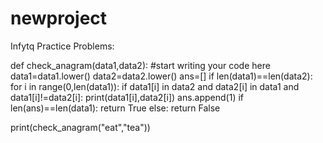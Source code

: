 # newproject
Infytq Practice Problems:

def check_anagram(data1,data2):
    #start writing your code here
    data1=data1.lower()
    data2=data2.lower()
    ans=[]
    if len(data1)==len(data2):
        for i in range(0,len(data1)):
            if data1[i] in data2 and data2[i] in data1 and data1[i]!=data2[i]:
                print(data1[i],data2[i])
                ans.append(1)
    if len(ans)==len(data1):
        return True
    else:
        return False
    
print(check_anagram("eat","tea"))
